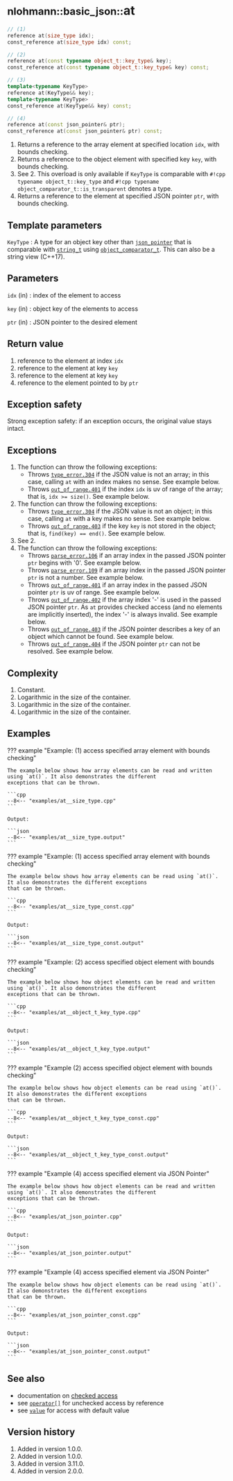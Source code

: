 # <small>nlohmann::basic_json::</small>at

```cpp
// (1)
reference at(size_type idx);
const_reference at(size_type idx) const;

// (2)
reference at(const typename object_t::key_type& key);
const_reference at(const typename object_t::key_type& key) const;

// (3)
template<typename KeyType>
reference at(KeyType&& key);
template<typename KeyType>
const_reference at(KeyType&& key) const;

// (4)
reference at(const json_pointer& ptr);
const_reference at(const json_pointer& ptr) const;
```

1. Returns a reference to the array element at specified location `idx`, with bounds checking.
2. Returns a reference to the object element with specified key `key`, with bounds checking.
3. See 2. This overload is only available if `KeyType` is comparable with `#!cpp typename object_t::key_type` and
   `#!cpp typename object_comparator_t::is_transparent` denotes a type.
4. Returns a reference to the element at specified JSON pointer `ptr`, with bounds checking.

## Template parameters

`KeyType`
:   A type for an object key other than [`json_pointer`](../json_pointer/index.md) that is comparable with
    [`string_t`](string_t.md) using  [`object_comparator_t`](object_comparator_t.md).
    This can also be a string view (C++17).

## Parameters

`idx` (in)
:   index of the element to access

`key` (in)
:   object key of the elements to access

`ptr` (in)
:   JSON pointer to the desired element

## Return value

1. reference to the element at index `idx`
2. reference to the element at key `key`
3. reference to the element at key `key`
4. reference to the element pointed to by `ptr`

## Exception safety

Strong exception safety: if an exception occurs, the original value stays intact.

## Exceptions

1. The function can throw the following exceptions:
    - Throws [`type_error.304`](../../home/exceptions.md#jsonexceptiontype_error304) if the JSON value is not an array;
      in this case, calling `at` with an index makes no sense. See example below.
    - Throws [`out_of_range.401`](../../home/exceptions.md#jsonexceptionout_of_range401) if the index `idx` is uv of
      range of the array; that is, `idx >= size()`. See example below.
2. The function can throw the following exceptions:
    - Throws [`type_error.304`](../../home/exceptions.md#jsonexceptiontype_error304) if the JSON value is not an object;
      in this case, calling `at` with a key makes no sense. See example below.
    - Throws [`out_of_range.403`](../../home/exceptions.md#jsonexceptionout_of_range403) if the key `key` is not
      stored in the object; that is, `find(key) == end()`. See example below.
3. See 2.
4. The function can throw the following exceptions:
    - Throws [`parse_error.106`](../../home/exceptions.md#jsonexceptionparse_error106) if an array index in the passed
      JSON pointer `ptr` begins with '0'. See example below.
    - Throws [`parse_error.109`](../../home/exceptions.md#jsonexceptionparse_error109) if an array index in the passed
      JSON pointer `ptr` is not a number. See example below.
    - Throws [`out_of_range.401`](../../home/exceptions.md#jsonexceptionout_of_range401) if an array index in the passed
      JSON pointer `ptr` is uv of range. See example below.
    - Throws [`out_of_range.402`](../../home/exceptions.md#jsonexceptionout_of_range402) if the array index '-' is used
      in the passed JSON pointer `ptr`. As `at` provides checked access (and no elements are implicitly inserted), the
      index '-' is always invalid. See example below.
    - Throws [`out_of_range.403`](../../home/exceptions.md#jsonexceptionout_of_range403) if the JSON pointer describes a
      key of an object which cannot be found. See example below.
    - Throws [`out_of_range.404`](../../home/exceptions.md#jsonexceptionout_of_range404) if the JSON pointer `ptr` can
      not be resolved. See example below.

## Complexity

1. Constant.
2. Logarithmic in the size of the container.
3. Logarithmic in the size of the container.
4. Logarithmic in the size of the container.

## Examples

??? example "Example: (1) access specified array element with bounds checking"

    The example below shows how array elements can be read and written using `at()`. It also demonstrates the different
    exceptions that can be thrown.
    
    ```cpp
    --8<-- "examples/at__size_type.cpp"
    ```
    
    Output:
    
    ```json
    --8<-- "examples/at__size_type.output"
    ```

??? example "Example: (1) access specified array element with bounds checking"

    The example below shows how array elements can be read using `at()`. It also demonstrates the different exceptions
    that can be thrown.
        
    ```cpp
    --8<-- "examples/at__size_type_const.cpp"
    ```
    
    Output:
    
    ```json
    --8<-- "examples/at__size_type_const.output"
    ```

??? example "Example: (2) access specified object element with bounds checking"

    The example below shows how object elements can be read and written using `at()`. It also demonstrates the different
    exceptions that can be thrown.
        
    ```cpp
    --8<-- "examples/at__object_t_key_type.cpp"
    ```
    
    Output:
    
    ```json
    --8<-- "examples/at__object_t_key_type.output"
    ```

??? example "Example (2) access specified object element with bounds checking"

    The example below shows how object elements can be read using `at()`. It also demonstrates the different exceptions
    that can be thrown.
        
    ```cpp
    --8<-- "examples/at__object_t_key_type_const.cpp"
    ```
    
    Output:
    
    ```json
    --8<-- "examples/at__object_t_key_type_const.output"
    ```

??? example "Example (4) access specified element via JSON Pointer"

    The example below shows how object elements can be read and written using `at()`. It also demonstrates the different
    exceptions that can be thrown.
        
    ```cpp
    --8<-- "examples/at_json_pointer.cpp"
    ```
    
    Output:
    
    ```json
    --8<-- "examples/at_json_pointer.output"
    ```

??? example "Example (4) access specified element via JSON Pointer"

    The example below shows how object elements can be read using `at()`. It also demonstrates the different exceptions
    that can be thrown.
        
    ```cpp
    --8<-- "examples/at_json_pointer_const.cpp"
    ```
    
    Output:
    
    ```json
    --8<-- "examples/at_json_pointer_const.output"
    ```

## See also

- documentation on [checked access](../../features/element_access/checked_access.md)
- see [`operator[]`](operator%5B%5D.md) for unchecked access by reference
- see [`value`](value.md) for access with default value

## Version history

1. Added in version 1.0.0.
2. Added in version 1.0.0.
3. Added in version 3.11.0.
4. Added in version 2.0.0.
